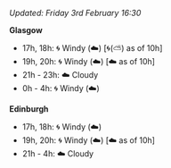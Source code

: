 *Updated: Friday 3rd February 16:30*

**Glasgow**

* 17h, 18h: :cyclone: Windy (:cloud:) [:cyclone:(:partly_sunny:) as of 10h]
* 19h, 20h: :cyclone: Windy (:cloud:) [:cloud: as of 10h]
* 21h - 23h: :cloud: Cloudy
* 0h - 4h: :cyclone: Windy (:cloud:)

**Edinburgh**

* 17h, 18h: :cyclone: Windy (:cloud:)
* 19h, 20h: :cyclone: Windy (:cloud:) [:cloud: as of 10h]
* 21h - 4h: :cloud: Cloudy
